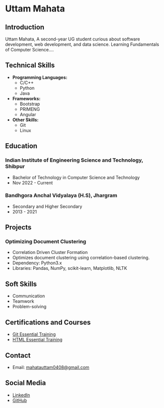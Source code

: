 

# Uttam Mahata

## Introduction
Uttam Mahata, A second-year UG student curious about software development, web development, and data science. Learning Fundamentals of Computer Science....

## Technical Skills
- **Programming Languages:**
  - C/C++
  - Python
  - Java
- **Frameworks:**
  - Bootstrap
  - PRIMENG
  - Angular
- **Other Skills:**
  - Git
  - Linux

## Education
### Indian Institute of Engineering Science and Technology, Shibpur
- Bachelor of Technology in Computer Science and Technology
- Nov 2022 - Current

### Bandhgora Anchal Vidyalaya (H.S), Jhargram
- Secondary and Higher Secondary
- 2013 - 2021

## Projects
### Optimizing Document Clustering
- Correlation Driven Cluster Formation
- Optimizes document clustering using correlation-based clustering.
- Dependency: Python3.x
- Libraries: Pandas, NumPy, scikit-learn, Matplotlib, NLTK


## Soft Skills
- Communication
- Teamwork
- Problem-solving

## Certifications and Courses
- [Git Essential Training](https://www.linkedin.com/learning/certificates/d99d5ee36efc6a71f0d3cb93ec59c5775b2b09e42debee02caa2996898bec97d?lipi=urn%3Ali%3Apage%3Ad_flagship3_profile_view_base%3B%2B%2FhK%2F0MPRNekICf9vuDqbQ%3D%3D)
- [HTML Essential Training](https://www.linkedin.com/learning/certificates/95099347c0c3f6ac10b6adffe58b8f492ceea8935b3abbd23d18b00c5290f661?lipi=urn%3Ali%3Apage%3Ad_flagship3_profile_view_base%3B%2B%2FhK%2F0MPRNekICf9vuDqbQ%3D%3D)

## Contact
- Email: [mahatauttam0408@gmail.com](mailto:mahatauttam0408@gmail.com)


## Social Media
- [LinkedIn](https://www.linkedin.com/in/uttam-mahata-4b0364259/)
- [GitHub](https://github.com/Uttam-Mahata)

